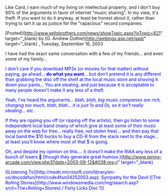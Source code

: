 Like Card, I earn much of my living on intellectual property, and I don't buy 90% of the arguments in favor of internet "music sharing". In my view, it's theft. If you want to do it anyway, at least be honest about it, rather than trying to tart it up as justice for the "rapacious" record companies.

[Posted](http://www.sellsbrothers.com/news/showTopic.aspx?ixTopic=821" target="_blank) by [G. Andrew Duthie](http://weblogs.asp.net/gad/" target="_blank) , Tuesday, September 16, 2003</ul>

I have had the exact same conversation with a few of my friends... and even some of my family...

<font color="#0000FF">I don't care if you download MP3s (or movies for that matter) without paying, go ahead... <b>do what you want</b>... but don't pretend it is any different than grabbing the disc off the shelf at the local music store and shoving it down your pants... You are stealing, and just because it is acceptable to many people doesn't make it any less of a theft.

Yeah, I've heard the arguments... _blah, blah, big music companies are rich, charging too much, blah, blah... it is just 1s and 0s, so it isn't really stealing... etc._

If they are ripping you off (or ripping off the artists), then go listen to some independent local band (many of which give at least some of their music away on the web for free... really free, not stolen free)... and then pay that local band the $10 bucks to buy a CD-R from the stack next to the stage... at least you'll know where most of that $ is going.

Oh, and despite my opinion on this.... it doesn't make the RIAA any less of a bunch of losers 🙂 [though they generate great humour.](http://www.penny-arcade.com/view.php3?date=2003-09-12&#038;res=l" target="_blank)

<div class="media">
  ([Listening To](http://msdn.microsoft.com/library/en-us/dncodefun/html/code4fun04252003.asp): Sympathy for the Devil [[The Rolling Stones](http://www.windowsmedia.com/mg/search.asp?srch=The+Rolling+Stones) / Forty Licks Disc 1])
</div>